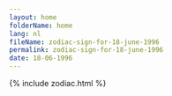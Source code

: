 ```yaml
---
layout: home
folderName: home
lang: nl
fileName: zodiac-sign-for-18-june-1996
permalink: zodiac-sign-for-18-june-1996
date: 18-06-1996
---
```

{% include zodiac.html %}
